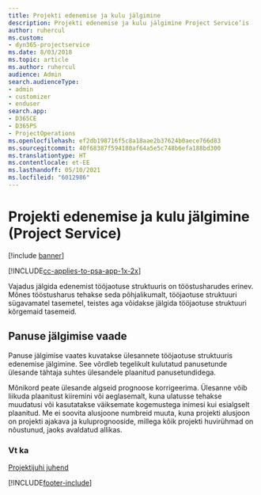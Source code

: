 ```yaml
---
title: Projekti edenemise ja kulu jälgimine
description: Projekti edenemise ja kulu jälgimine Project Service’is
author: ruhercul
ms.custom:
- dyn365-projectservice
ms.date: 8/03/2018
ms.topic: article
ms.author: ruhercul
audience: Admin
search.audienceType:
- admin
- customizer
- enduser
search.app:
- D365CE
- D365PS
- ProjectOperations
ms.openlocfilehash: ef2db198716f5c8a18aae2b37624b0aece766d83
ms.sourcegitcommit: 40f68387f594180af64a5e5c748b6efa188bd300
ms.translationtype: HT
ms.contentlocale: et-EE
ms.lasthandoff: 05/10/2021
ms.locfileid: "6012986"
---
```

# <a name="track-project-progress-and-cost-project-service"></a>Projekti edenemise ja kulu jälgimine (Project Service)

[!include [banner](../includes/psa-now-project-operations.md)]

[!INCLUDE[cc-applies-to-psa-app-1x-2x](../includes/cc-applies-to-psa-app-1x-2x.md)]

Vajadus jälgida edenemist tööjaotuse struktuuris on tööstusharudes erinev. Mõnes tööstusharus tehakse seda põhjalikumalt, tööjaotuse struktuuri sügavamatel tasemetel, teistes aga võidakse jälgida tööjaotuse struktuuri kõrgemaid tasemeid.  
  
## <a name="effort-tracking-view"></a>Panuse jälgimise vaade  
Panuse jälgimise vaates kuvatakse ülesannete tööjaotuse struktuuris edenemise jälgimine. See võrdleb tegelikult kulutatud panusetunde ülesande tähtaja suhtes ülesandele plaanitud panusetundidega.  
  
Mõnikord peate ülesande algseid prognoose korrigeerima. Ülesanne võib liikuda plaanitust kiiremini või aeglasemalt, kuna ulatusse tehakse muudatusi või kasutatakse väiksemate kogemustega inimesi kui esialgselt plaanitud. Me ei soovita alusjoone numbreid muuta, kuna projekti alusjoon on projekti ajakava ja kuluprognooside, millega kõik projekti huvirühmad on nõustunud, jaoks avaldatud allikas.  
  
### <a name="see-also"></a>Vt ka  
 [Projektijuhi juhend](../psa/project-manager-guide.md)


[!INCLUDE[footer-include](../includes/footer-banner.md)]